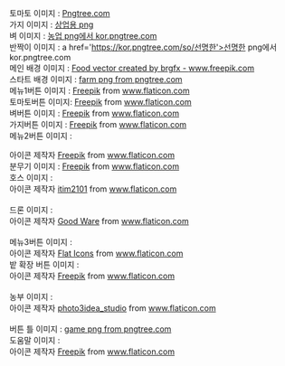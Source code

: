 토마토 이미지 : <a href="https://kor.pngtree.com">Pngtree.com</a><br>
가지 이미지 : <a href='https://kor.pngtree.com/so/상업용'>상업용 png</a><br>
벼 이미지 : <a href='https://kor.pngtree.com/so/농업'>농업 png에서 kor.pngtree.com</a><br>
반짝이 이미지 : a href='https://kor.pngtree.com/so/선명한'>선명한 png에서 kor.pngtree.com</a><br>
메인 배경 이미지 : <a href='https://www.freepik.com/vectors/food'>Food vector created by brgfx - www.freepik.com</a><br>
스타트 배경 이미지 : <a href='https://pngtree.com/so/farm'>farm png from pngtree.com</a><br>
메뉴1버튼 이미지 : <a href="https://www.freepik.com" title="Freepik">Freepik</a> from <a href="https://www.flaticon.com/kr/" title="Flaticon">www.flaticon.com</a><br>
토마토버튼 이미지: <a href="https://www.freepik.com" title="Freepik">Freepik</a> from <a href="https://www.flaticon.com/kr/" title="Flaticon">www.flaticon.com</a><br>
벼버튼 이미지 : <a href="https://www.freepik.com" title="Freepik">Freepik</a> from <a href="https://www.flaticon.com/kr/" title="Flaticon">www.flaticon.com</a><br>
가지버튼 이미지 : <a href="https://www.freepik.com" title="Freepik">Freepik</a> from <a href="https://www.flaticon.com/kr/" title="Flaticon">www.flaticon.com</a></div><br>
메뉴2버튼 이미지 : <div>아이콘 제작자 <a href="https://www.freepik.com" title="Freepik">Freepik</a> from <a href="https://www.flaticon.com/kr/" title="Flaticon">www.flaticon.com</a><br>
분무기 이미지 : <a href="https://www.freepik.com" title="Freepik">Freepik</a> from <a href="https://www.flaticon.com/kr/" title="Flaticon">www.flaticon.com</a><br>
호스 이미지 : <div>아이콘 제작자 <a href="https://www.flaticon.com/kr/authors/itim2101" title="itim2101">itim2101</a> from <a href="https://www.flaticon.com/kr/" title="Flaticon">www.flaticon.com</a></div><br>
드론 이미지 : <div>아이콘 제작자 <a href="https://www.flaticon.com/kr/authors/good-ware" title="Good Ware">Good Ware</a> from <a href="https://www.flaticon.com/kr/" title="Flaticon">www.flaticon.com</a></div><br>
메뉴3버튼 이미지 : <div>아이콘 제작자 <a href="https://www.flaticon.com/kr/authors/flat-icons" title="Flat Icons">Flat Icons</a> from <a href="https://www.flaticon.com/kr/" title="Flaticon">www.flaticon.com</a><br>
밭 확장 버튼 이미지 : <div>아이콘 제작자 <a href="https://www.freepik.com" title="Freepik">Freepik</a> from <a href="https://www.flaticon.com/kr/" title="Flaticon">www.flaticon.com</a></div><br>
농부 이미지 : <div>아이콘 제작자 <a href="https://www.flaticon.com/kr/authors/photo3idea-studio" title="photo3idea_studio">photo3idea_studio</a> from <a href="https://www.flaticon.com/kr/" title="Flaticon">www.flaticon.com</a></div><br>
버튼 틀 이미지 : <a href='https://pngtree.com/so/game'>game png from pngtree.com</a><br>
도움말 이미지 : <div>아이콘 제작자 <a href="https://www.freepik.com" title="Freepik">Freepik</a> from <a href="https://www.flaticon.com/kr/" title="Flaticon">www.flaticon.com</a></div><br>


